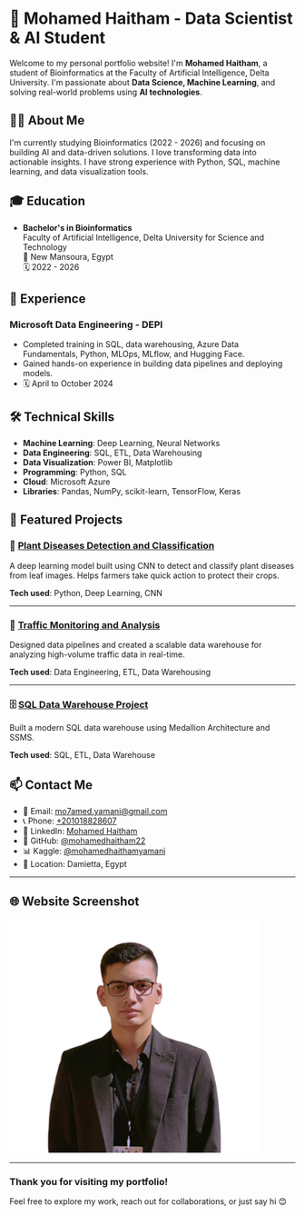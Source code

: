 # 👋 Mohamed Haitham - Data Scientist & AI Student

Welcome to my personal portfolio website! I'm **Mohamed Haitham**, a student of Bioinformatics at the Faculty of Artificial Intelligence, Delta University. I'm passionate about **Data Science, Machine Learning**, and solving real-world problems using **AI technologies**.

## 🧑‍💻 About Me

I'm currently studying Bioinformatics (2022 - 2026) and focusing on building AI and data-driven solutions. I love transforming data into actionable insights. I have strong experience with Python, SQL, machine learning, and data visualization tools.

## 🎓 Education

- **Bachelor's in Bioinformatics**  
  Faculty of Artificial Intelligence, Delta University for Science and Technology  
  📍 New Mansoura, Egypt  
  🗓️ 2022 - 2026

## 💼 Experience

### Microsoft Data Engineering - DEPI
- Completed training in SQL, data warehousing, Azure Data Fundamentals, Python, MLOps, MLflow, and Hugging Face.
- Gained hands-on experience in building data pipelines and deploying models.
- 🗓️ April to October 2024

## 🛠️ Technical Skills

- **Machine Learning**: Deep Learning, Neural Networks  
- **Data Engineering**: SQL, ETL, Data Warehousing  
- **Data Visualization**: Power BI, Matplotlib  
- **Programming**: Python, SQL  
- **Cloud**: Microsoft Azure  
- **Libraries**: Pandas, NumPy, scikit-learn, TensorFlow, Keras

## 🚀 Featured Projects

### 🌿 [Plant Diseases Detection and Classification](https://github.com/mohamedhaitham22/Plant-Diseases-Detection-using-CNN)
A deep learning model built using CNN to detect and classify plant diseases from leaf images. Helps farmers take quick action to protect their crops.

**Tech used**: Python, Deep Learning, CNN

---

### 🚦 [Traffic Monitoring and Analysis](https://github.com/ahmedmohamedabdelsalam/Real-Time-Traffic-Monitoring-and-Analysis)
Designed data pipelines and created a scalable data warehouse for analyzing high-volume traffic data in real-time.

**Tech used**: Data Engineering, ETL, Data Warehousing

---

### 🗄️ [SQL Data Warehouse Project](https://github.com/mohamedhaitham22/SQL-Data-Warehouse-Project)
Built a modern SQL data warehouse using Medallion Architecture and SSMS.

**Tech used**: SQL, ETL, Data Warehouse

## 📫 Contact Me

- 📧 Email: [mo7amed.yamani@gmail.com](mailto:mo7amed.yamani@gmail.com)  
- 📞 Phone: [+201018828607](tel:+201018828607)  
- 💼 LinkedIn: [Mohamed Haitham](https://www.linkedin.com/in/mohamed-yamani-48353a255)  
- 🐙 GitHub: [@mohamedhaitham22](https://github.com/mohamedhaitham22)  
- 📊 Kaggle: [@mohamedhaithamyamani](https://www.kaggle.com/mohamedhaithamyamani)  
- 📍 Location: Damietta, Egypt

---

## 🌐 Website Screenshot

![Website Screenshot](https://raw.githubusercontent.com/mohamedhaitham22/portfolio/main/images/profile.png)

---
### Thank you for visiting my portfolio!  
Feel free to explore my work, reach out for collaborations, or just say hi 😊

